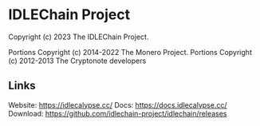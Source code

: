 # IDLEChain Project

Copyright (c) 2023 The IDLEChain Project.

Portions Copyright (c) 2014-2022 The Monero Project.
Portions Copyright (c) 2012-2013 The Cryptonote developers

## Links
Website: https://idlecalypse.cc/
Docs: https://docs.idlecalypse.cc/
Download: https://github.com/idlechain-project/idlechain/releases